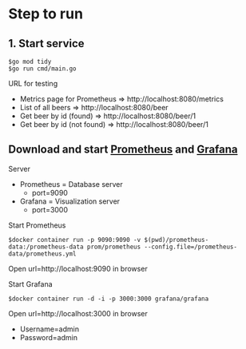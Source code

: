 # Step to run

## 1. Start service
```
$go mod tidy
$go run cmd/main.go
```

URL for testing
* Metrics page for Prometheus => http://localhost:8080/metrics
* List of all beers => http://localhost:8080/beer
* Get beer by id (found) => http://localhost:8080/beer/1
* Get beer by id (not found) => http://localhost:8080/beer/1

## Download and start [Prometheus](https://prometheus.io/) and [Grafana](https://grafana.com/) 
Server
* Prometheus = Database server
  * port=9090
* Grafana = Visualization server
  * port=3000

Start Prometheus
```
$docker container run -p 9090:9090 -v $(pwd)/prometheus-data:/prometheus-data prom/prometheus --config.file=/prometheus-data/prometheus.yml
```
Open url=http://localhost:9090 in browser

Start Grafana
```
$docker container run -d -i -p 3000:3000 grafana/grafana
```

Open url=http://localhost:3000 in browser
* Username=admin
* Password=admin



